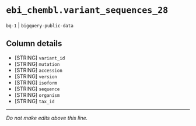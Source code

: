 # `ebi_chembl.variant_sequences_28`
`bq-1` | `bigquery-public-data`

## Column details
* [STRING]    `variant_id`
* [STRING]    `mutation`
* [STRING]    `accession`
* [STRING]    `version`
* [STRING]    `isoform`
* [STRING]    `sequence`
* [STRING]    `organism`
* [STRING]    `tax_id`

-------------------------------------------------------------------------------
*Do not make edits above this line.*
